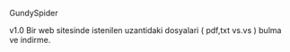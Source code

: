 GundySpider

v1.0
Bir web sitesinde istenilen uzantidaki dosyalari ( pdf,txt vs.vs ) bulma ve indirme.
